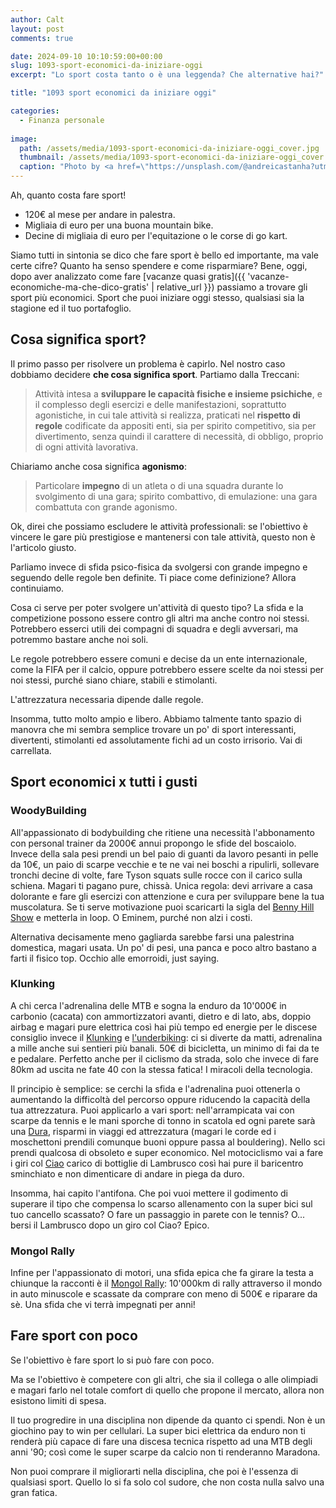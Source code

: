 ```yaml
---
author: Calt
layout: post
comments: true

date: 2024-09-10 10:10:59:00+00:00  
slug: 1093-sport-economici-da-iniziare-oggi
excerpt: "Lo sport costa tanto o è una leggenda? Che alternative hai?"

title: "1093 sport economici da iniziare oggi"

categories:
  - Finanza personale
  
image:
  path: /assets/media/1093-sport-economici-da-iniziare-oggi_cover.jpg
  thumbnail: /assets/media/1093-sport-economici-da-iniziare-oggi_cover.jpg
  caption: "Photo by <a href=\"https://unsplash.com/@andreicastanha?utm_content=creditCopyText&utm_medium=referral&utm_source=unsplash\">Andrei J Castanha"
---
```


Ah, quanto costa fare sport!

- 120€ al mese per andare in palestra.
- Migliaia di euro per una buona mountain bike.
- Decine di migliaia di euro per l'equitazione o le corse di go kart.

Siamo tutti in sintonia se dico che fare sport è bello ed importante, ma vale certe cifre? Quanto ha senso spendere e come risparmiare? Bene, oggi, dopo aver analizzato come fare [vacanze quasi gratis]({{ 'vacanze-economiche-ma-che-dico-gratis' | relative_url }}) passiamo a trovare gli sport più economici. Sport che puoi iniziare oggi stesso, qualsiasi sia la stagione ed il tuo portafoglio.

## Cosa significa sport?

Il primo passo per risolvere un problema è capirlo. Nel nostro caso dobbiamo decidere **che cosa significa sport**. Partiamo dalla Treccani:

> Attività intesa a **sviluppare le capacità fisiche e insieme psichiche**, e il complesso degli esercizi e delle manifestazioni, soprattutto agonistiche, in cui tale attività si realizza, praticati nel **rispetto di regole** codificate da appositi enti, sia per spirito competitivo, sia per divertimento, senza quindi il carattere di necessità, di obbligo, proprio di ogni attività lavorativa.

Chiariamo anche cosa significa **agonismo**:

> Particolare **impegno** di un atleta o di una squadra durante lo svolgimento di una gara; spirito combattivo, di emulazione: una gara combattuta con grande agonismo.

Ok, direi che possiamo escludere le attività professionali: se l'obiettivo è vincere le gare più prestigiose e mantenersi con tale attività, questo non è l'articolo giusto. 

Parliamo invece di sfida psico-fisica da svolgersi con grande impegno e seguendo delle regole ben definite. Ti piace come definizione? Allora continuiamo.

Cosa ci serve per poter svolgere un'attività di questo tipo? La sfida e la competizione possono essere contro gli altri ma anche contro noi stessi. Potrebbero esserci utili dei compagni di squadra e degli avversari, ma potremmo bastare anche noi soli.

Le regole potrebbero essere comuni e decise da un ente internazionale, come la FIFA per il calcio, oppure potrebbero essere scelte da noi stessi per noi stessi, purché siano chiare, stabili e stimolanti.

L'attrezzatura necessaria dipende dalle regole.

Insomma, tutto molto ampio e libero. Abbiamo talmente tanto spazio di manovra che mi sembra semplice trovare un po' di sport interessanti, divertenti, stimolanti ed assolutamente fichi ad un costo irrisorio. Vai di carrellata.

## Sport economici x tutti i gusti

### WoodyBuilding
All'appassionato di bodybuilding che ritiene una necessità l'abbonamento con personal trainer da 2000€ annui propongo le sfide del boscaiolo. Invece della sala pesi prendi un bel paio di guanti da lavoro pesanti in pelle da 10€, un paio di scarpe vecchie e te ne vai nei boschi a ripulirli, sollevare tronchi decine di volte, fare Tyson squats sulle rocce con il carico sulla schiena. Magari ti pagano pure, chissà. Unica regola: devi arrivare a casa dolorante e fare gli esercizi con attenzione e cura per sviluppare bene la tua muscolatura. Se ti serve motivazione puoi scaricarti la sigla del [Benny Hill Show](https://www.youtube.com/watch?v=Gpc5_3B5xdk) e metterla in loop. O Eminem, purché non alzi i costi.

Alternativa decisamente meno gagliarda sarebbe farsi una palestrina domestica, magari usata. Un po' di pesi, una panca e poco altro bastano a farti il fisico top. Occhio alle emorroidi, just saying.

### Klunking
A chi cerca l'adrenalina delle MTB e sogna la enduro da 10'000€ in carbonio (cacata) con ammortizzatori avanti, dietro e di lato, abs, doppio airbag e magari pure elettrica così hai più tempo ed energie per le discese consiglio invece il [Klunking](https://www.bikemag.com/news/klunking-first-mountain-bikes) e [l'underbiking](https://www.youtube.com/watch?v=2JlvPy-xarA): ci si diverte da matti, adrenalina a mille anche sui sentieri più banali. 50€ di bicicletta, un minimo di fai da te e pedalare. Perfetto anche per il ciclismo da strada, solo che invece di fare 80km ad uscita ne fate 40 con la stessa fatica! I miracoli della tecnologia.

Il principio è semplice: se cerchi la sfida e l'adrenalina puoi ottenerla o aumentando la difficoltà del percorso oppure riducendo la capacità della tua attrezzatura. Puoi applicarlo a vari sport: nell'arrampicata vai con scarpe da tennis e le mani sporche di tonno in scatola ed ogni parete sarà una [Dura](https://www.youtube.com/watch?v=V1P97VVt6_k), risparmi in viaggi ed attrezzatura (magari le corde ed i moschettoni prendili comunque buoni oppure passa al bouldering). Nello sci prendi qualcosa di obsoleto e super economico. Nel motociclismo vai a fare i giri col [Ciao](https://www.youtube.com/watch?v=DLGVUxzzgQ8) carico di bottiglie di Lambrusco così hai pure il baricentro sminchiato e non dimenticare di andare in piega da duro. 

Insomma, hai capito l'antifona. Che poi vuoi mettere il godimento di superare il tipo che compensa lo scarso allenamento con la super bici sul tuo cancello scassato? O fare un passaggio in parete con le tennis? O... bersi il Lambrusco dopo un giro col Ciao? Epico.

### Mongol Rally
Infine per l'appassionato di motori, una sfida epica che fa girare la testa a chiunque la racconti è il [Mongol Rally](https://www.theadventurists.com/mongol-rally/): 10'000km di rally attraverso il mondo in auto minuscole e scassate da comprare con meno di 500€ e riparare da sè. Una sfida che vi terrà impegnati per anni! 

## Fare sport con poco

Se l'obiettivo è fare sport lo si può fare con poco.

Ma se l'obiettivo è competere con gli altri, che sia il collega o alle olimpiadi e magari farlo nel totale comfort di quello che propone il mercato, allora non esistono limiti di spesa. 

Il tuo progredire in una disciplina non dipende da quanto ci spendi. Non è un giochino pay to win per cellulari. La super bici elettrica da enduro non ti renderà più capace di fare una discesa tecnica rispetto ad una MTB degli anni '90; così come le super scarpe da calcio non ti renderanno Maradona.

Non puoi comprare il migliorarti nella disciplina, che poi è l'essenza di qualsiasi sport. Quello lo si fa solo col sudore, che non costa nulla salvo una gran fatica.



